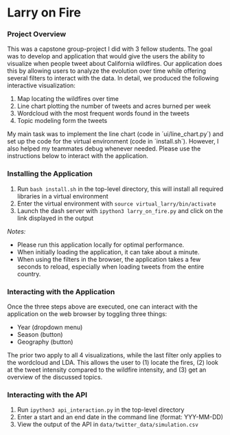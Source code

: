 # Larry on Fire

### Project Overview

This was a capstone group-project I did with 3 fellow students. The goal was to develop and application that would give the users the ability to visualize when people tweet about California wildfires. Our application does this by allowing users to analyze the evolution over time while offering several filters to interact with the data. In detail, we produced the following interactive visualization:

1. Map locating the wildfires over time
2. Line chart plotting the number of tweets and acres burned per week
3. Wordcloud with the most frequent words found in the tweets
4. Topic modeling form the tweets

My main task was to implement the line chart (code in ´ui/line_chart.py´) and set up the code for the virtual environment (code in ´install.sh´). However, I also helped my teammates debug whenever needed. Please use the instructions below to interact with the application.

### Installing the Application

1. Run `bash install.sh` in the top-level directory, this will install all required libraries in a virtual environment
2. Enter the virtual environment with `source virtual_larry/bin/activate`
3. Launch the dash server with `ipython3 larry_on_fire.py` and click on the link displayed in the output

*Notes:*
* Please run this application locally for optimal performance.
* When initially loading the application, it can take about a minute.
* When using the filters in the browser, the application takes a few seconds to reload, especially when loading tweets from the entire country.

### Interacting with the Application

Once the three steps above are executed, one can interact with the application on the web browser by toggling three things:

* Year (dropdown menu)
* Season (button)
* Geography (button)

The prior two apply to all 4 visualizations, while the last filter only applies to the wordcloud and LDA. This allows the user to (1) locate the fires, (2) look at the tweet intensity compared to the wildfire intensity, and (3) get an overview of the discussed topics.

### Interacting with the API

1. Run `ipython3 api_interaction.py` in the top-level directory
2. Enter a start and an end date in the command line (format: YYY-MM-DD)
3. View the output of the API in `data/twitter_data/simulation.csv`
